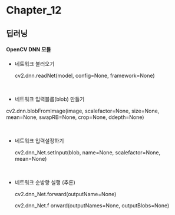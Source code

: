 # Chapter_12

## 	딥러닝

#### OpenCV DNN 모듈

- 네트워크 불러오기

  cv2.dnn.readNet(model, config=None, framework=None)

  <br>

  

-  네트워크 입력블롭(blob) 만들기

  cv2.dnn.blobFromImage(image, scalefactor=None, size=None, mean=None, swapRB=None, crop=None, ddepth=None)

  <br>

  

- 네트워크 입력설정하기

  cv2.dnn_Net.setInput(blob, name=None, scalefactor=None, mean=None)

  <br>

  

- 네트워크 순방향 실행 (추론)

  cv2.dnn_Net.forward(outputName=None) 

  cv2.dnn_Net.f orward(outputNames=None, outputBlobs=None)

  <br>

